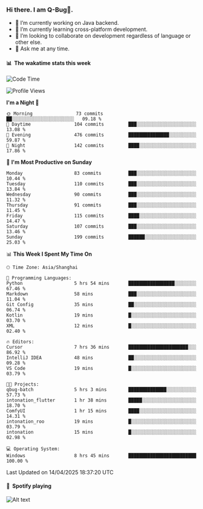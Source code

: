 ### Hi there. I am Q-Bug🐞.

- 🔭 I’m currently working on Java backend.
- 🌱 I’m currently learning cross-platform development.
- 👯 I’m looking to collaborate on development regardless of language or other else.
- 💬 Ask me at any time.

#### 📊 &nbsp;**The wakatime stats this week**  
<!--START_SECTION:waka-->
![Code Time](http://img.shields.io/badge/Code%20Time-313%20hrs%2021%20mins-blue)

![Profile Views](http://img.shields.io/badge/Profile%20Views-0-blue)

**I'm a Night 🦉** 

```text
🌞 Morning                73 commits          ██░░░░░░░░░░░░░░░░░░░░░░░   09.18 % 
🌆 Daytime                104 commits         ███░░░░░░░░░░░░░░░░░░░░░░   13.08 % 
🌃 Evening                476 commits         ███████████████░░░░░░░░░░   59.87 % 
🌙 Night                  142 commits         ████░░░░░░░░░░░░░░░░░░░░░   17.86 % 
```
📅 **I'm Most Productive on Sunday** 

```text
Monday                   83 commits          ███░░░░░░░░░░░░░░░░░░░░░░   10.44 % 
Tuesday                  110 commits         ███░░░░░░░░░░░░░░░░░░░░░░   13.84 % 
Wednesday                90 commits          ███░░░░░░░░░░░░░░░░░░░░░░   11.32 % 
Thursday                 91 commits          ███░░░░░░░░░░░░░░░░░░░░░░   11.45 % 
Friday                   115 commits         ████░░░░░░░░░░░░░░░░░░░░░   14.47 % 
Saturday                 107 commits         ███░░░░░░░░░░░░░░░░░░░░░░   13.46 % 
Sunday                   199 commits         ██████░░░░░░░░░░░░░░░░░░░   25.03 % 
```


📊 **This Week I Spent My Time On** 

```text
🕑︎ Time Zone: Asia/Shanghai

💬 Programming Languages: 
Python                   5 hrs 54 mins       █████████████████░░░░░░░░   67.46 % 
Markdown                 58 mins             ███░░░░░░░░░░░░░░░░░░░░░░   11.04 % 
Git Config               35 mins             ██░░░░░░░░░░░░░░░░░░░░░░░   06.74 % 
Kotlin                   19 mins             █░░░░░░░░░░░░░░░░░░░░░░░░   03.70 % 
XML                      12 mins             █░░░░░░░░░░░░░░░░░░░░░░░░   02.40 % 

🔥 Editors: 
Cursor                   7 hrs 36 mins       ██████████████████████░░░   86.92 % 
IntelliJ IDEA            48 mins             ██░░░░░░░░░░░░░░░░░░░░░░░   09.28 % 
VS Code                  19 mins             █░░░░░░░░░░░░░░░░░░░░░░░░   03.79 % 

🐱‍💻 Projects: 
qbug-batch               5 hrs 3 mins        ██████████████░░░░░░░░░░░   57.73 % 
intonation_flutter       1 hr 38 mins        █████░░░░░░░░░░░░░░░░░░░░   18.70 % 
ComfyUI                  1 hr 15 mins        ████░░░░░░░░░░░░░░░░░░░░░   14.31 % 
intonation_roo           19 mins             █░░░░░░░░░░░░░░░░░░░░░░░░   03.79 % 
intonation               15 mins             █░░░░░░░░░░░░░░░░░░░░░░░░   02.98 % 

💻 Operating System: 
Windows                  8 hrs 45 mins       █████████████████████████   100.00 % 
```


 Last Updated on 14/04/2025 18:37:20 UTC
<!--END_SECTION:waka-->

#### 🎵 &nbsp;**Spotify playing**  
![Alt text](https://spotify-recently-played-readme.vercel.app/api?user=e5y1o4x7kdt9kf2blu4wvmb4s&unique={true|1|on|yes})
